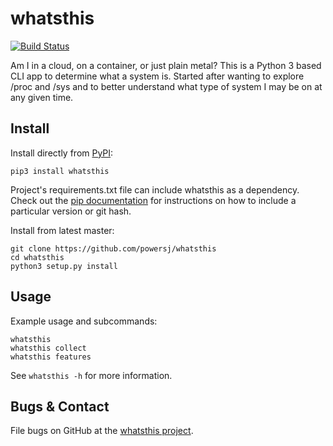 # whatsthis

[![Build Status](https://travis-ci.org/powersj/whatsthis.svg?branch=master)](https://travis-ci.org/powersj/whatsthis)

Am I in a cloud, on a container, or just plain metal? This is a Python
3 based CLI app to determine what a system is. Started after wanting to
explore /proc and /sys and to better understand what type of system
I may be on at any given time.

## Install

Install directly from [PyPI](https://pypi.org/project/whatsthis/):

```shell
pip3 install whatsthis
```

Project's requirements.txt file can include whatsthis as a dependency. Check out the [pip documentation](https://pip.readthedocs.io/en/1.1/requirements.html) for instructions on how to include a particular version or git hash.

Install from latest master:

```shell
git clone https://github.com/powersj/whatsthis
cd whatsthis
python3 setup.py install
```

## Usage

Example usage and subcommands:

```shell
whatsthis
whatsthis collect
whatsthis features
```

See `whatsthis -h` for more information.

## Bugs & Contact

File bugs on GitHub at the [whatsthis project](https://github.com/powersj/whatsthis/issues/new).
